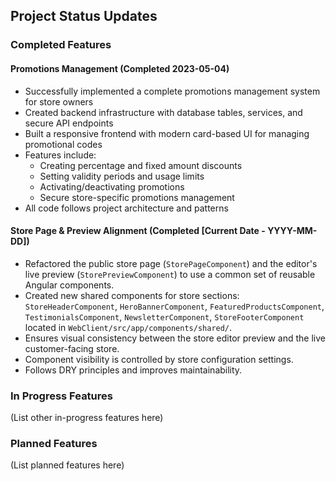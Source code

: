 ## Project Status Updates

### Completed Features

#### Promotions Management (Completed 2023-05-04)
- Successfully implemented a complete promotions management system for store owners
- Created backend infrastructure with database tables, services, and secure API endpoints
- Built a responsive frontend with modern card-based UI for managing promotional codes
- Features include:
  - Creating percentage and fixed amount discounts
  - Setting validity periods and usage limits
  - Activating/deactivating promotions
  - Secure store-specific promotions management
- All code follows project architecture and patterns

#### Store Page & Preview Alignment (Completed [Current Date - YYYY-MM-DD])
- Refactored the public store page (`StorePageComponent`) and the editor's live preview (`StorePreviewComponent`) to use a common set of reusable Angular components.
- Created new shared components for store sections: `StoreHeaderComponent`, `HeroBannerComponent`, `FeaturedProductsComponent`, `TestimonialsComponent`, `NewsletterComponent`, `StoreFooterComponent` located in `WebClient/src/app/components/shared/`.
- Ensures visual consistency between the store editor preview and the live customer-facing store.
- Component visibility is controlled by store configuration settings.
- Follows DRY principles and improves maintainability.

### In Progress Features
(List other in-progress features here)

### Planned Features
(List planned features here) 